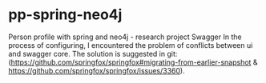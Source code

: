 # pp-spring-neo4j
Person profile with spring and neo4j - research project
Swagger
In the process of configuring, I encountered the problem of conflicts between ui and swagger core.
The solution is suggested in git:(https://github.com/springfox/springfox#migrating-from-earlier-snapshot &
https://github.com/springfox/springfox/issues/3360).
